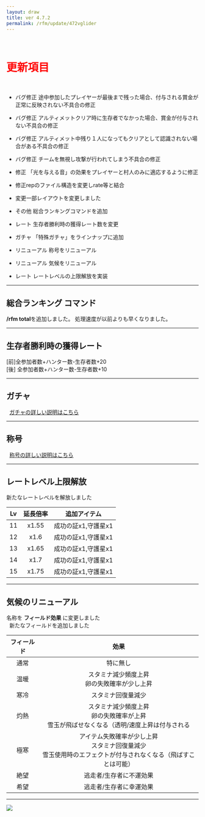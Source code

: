 ```yaml
---
layout: draw
title: ver 4.7.2
permalink: /rfm/update/472vglider
---
```



<br>
<h1 id="1"><font color="red">更新項目</font></h1><br>

+ <span class="red-badge">バグ修正</span> 途中参加したプレイヤーが最後まで残った場合、付与される賞金が正常に反映されない不具合の修正

+ <span class="red-badge">バグ修正</span> アルティメットクリア時に生存者でなかった場合、賞金が付与されない不具合の修正

+ <span class="red-badge">バグ修正</span> アルティメット中残り１人になってもクリアとして認識されない場合がある不具合の修正

+ <span class="red-badge">バグ修正</span> チームを無視し攻撃が行われてしまう不具合の修正

+ <span class="red-badge">修正</span> 「光を与える音」の効果をプレイヤーと村人のみに適応するように修正

+ <span class="red-badge">修正</span>repのファイル構造を変更しrate等と結合

+ <span class="red-badge">変更</span>一部レイアウトを変更しました

+ <span class="blue-badge">その他</span> 総合ランキングコマンドを追加

+ <span class="blue-badge">レート</span> 生存者勝利時の獲得レート数を変更

+ <span class="blue-badge">ガチャ</span> 「特殊ガチャ」をラインナップに追加

+ <span class="green-badge">リニューアル</span> 称号をリニューアル

+ <span class="green-badge">リニューアル</span> 気候をリニューアル

+ <span class="green-badge">レート</span> レートレベルの上限解放を実装


---------------------  
## 総合ランキング コマンド

**/rfm total**を追加しました。
処理速度が以前よりも早くなりました。

---------------------  
## 生存者勝利時の獲得レート  
[前]全参加者数+ハンター数-生存者数+20<br>
[後] 全参加者数+ハンター数-生存者数+10<br>

----------------------
## ガチャ
  
[ガチャの詳しい説明はこちら](http://web.njj12.net/rfm/gacha)<br/>

----------------------
## 称号
  
[称号の詳しい説明はこちら](http://web.njj12.net/rfm/prefix)<br/>
  
----------------------
## レートレベル上限解放

新たなレートレベルを解放しました  

|Lv|延長倍率|追加アイテム|
| :-----------: |:-------------:| :-----:|
|11| x1.55|成功の証x1,守護星x1|
|12| x1.6|成功の証x1,守護星x1|
|13| x1.65|成功の証x1,守護星x1|
|14| x1.7|成功の証x1,守護星x1|
|15| x1.75|成功の証x1,守護星x1|

----------------------
## 気候のリニューアル

名称を **フィールド効果** に変更しました<br>  
新たなフィールドを追加しました<br>

| フィールド | 効果 |
| :-----------: |:-------------:|
| 通常 | 特に無し |
| 温暖 | スタミナ減少頻度上昇<br>卵の失敗確率が少し上昇 |
| 寒冷 | スタミナ回復量減少 |  
| 灼熱 | スタミナ減少頻度上昇<br>卵の失敗確率が上昇<br>雪玉が飛ばせなくなる（透明/速度上昇は付与される |
| 極寒 | アイテム失敗確率が少し上昇<br>スタミナ回復量減少<br>雪玉使用時のエフェクトが付与されなくなる（飛ばすことは可能） |
| 絶望 | 逃走者/生存者に不運効果 |
| 希望 | 逃走者/生存者に幸運効果 |
  
----------------------------------------

<a><img src="http://web.njj12.net/public/images/lw6-1.png"></a><br>
  
